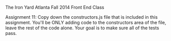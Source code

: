 The Iron Yard Atlanta
Fall 2014 Front End Class

Assignment 11: Copy down the constructors.js file that is included in this assignment. You'll be ONLY adding code to the constructors area of the file, leave the rest of the code alone. Your goal is to make sure all of the tests pass.
